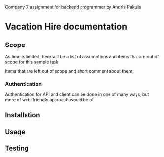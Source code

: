 Company X assignment for backend programmer by Andris Pakulis

# Vacation Hire documentation



## Scope 
As time is limited, here will be a list of assumptions and items that are out of scope for this sample task

Items that are left out of scope and short comment about them.
### Authentication
Authentication for API and client can be done in one of many ways, but more of web-friendly approach would be of 



 
## Installation

## Usage

## Testing


